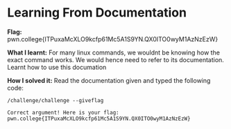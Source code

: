 
# Learning From Documentation

**Flag:**  pwn.college{ITPuxaMcXLO9kcfp61Mc5A1S9YN.QX0ITO0wyM1AzNzEzW}

**What I learnt:** For many linux commands, we wouldnt be knowing how the exact command works. We would hence need to refer to its documentation. Learnt how to use this documation

**How I solved it:** 
Read the documentation given and typed the following code: 
```
/challenge/challenge --giveflag

Correct argument! Here is your flag:
pwn.college{ITPuxaMcXLO9kcfp61Mc5A1S9YN.QX0ITO0wyM1AzNzEzW}
```


